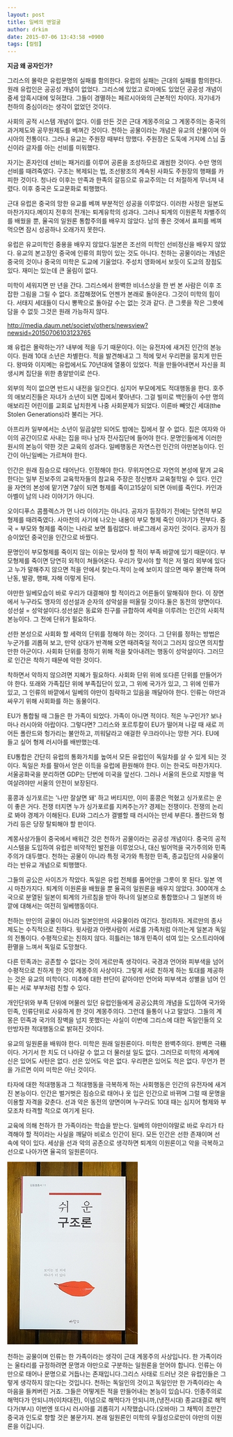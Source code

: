```yaml
---
layout: post
title: 일베의 맨얼굴
author: drkim
date: 2015-07-06 13:43:58 +0900
tags: [컬럼]
---
```

  
  


**지금 왜 공자인가?** 

  


그리스의 몰락은 유럽문명의 실패를 함의한다. 유럽의 실패는 근대의 실패를 함의한다. 원래 유럽인은 공공성 개념이 없었다. 그리스에 있었고 로마에도 있었던 공공성 개념이 중세 암흑시대에 잊혀졌다. 그들이 경멸하는 페르시아와의 근본적인 차이다. 자기네가 천하의 중심이라는 생각이 없었던 것이다. 

  


사회의 공적 시스템 개념이 없다. 이를 만든 것은 근대 계몽주의요 그 계몽주의는 중국의 과거제도와 공무원제도를 베껴간 것이다. 천하는 공물이라는 개념은 유교의 산물이며 아시아의 전통이다. 그러나 유교는 주원장 때부터 망했다. 주원장은 도둑에 거지에 스님 출신이라 글자를 아는 선비를 미워했다. 

  


자기는 혼자인데 선비는 패거리를 이루어 공론을 조성하므로 괘씸한 것이다. 수만 명의 선비를 때려죽였다. 구조는 복제되는 법, 조선왕조의 계속된 사화도 주원장의 행패를 카피한 것이다. 청나라 이후는 만족과 한족의 갈등으로 유교주의는 더 처절하게 무너져 내렸다. 이후 중국은 도교문화로 퇴행했다.

  


근대 유럽은 중국의 망한 유교를 베껴 부분적인 성공을 이루었다. 이러한 사정은 일본도 마찬가지다.메이지 전후의 전개는 퇴계유학의 성과다. 그러나 퇴계의 이원론적 차별주의를 배웠을 뿐, 율곡의 일원론 통합주의를 배우지 않았다. 남의 좋은 것에서 표피를 베껴먹으면 잠시 성공하나 오래가지 못한다.

  


유럽은 유교미학인 중용을 배우지 않았다.일본은 조선의 미학인 선비정신을 배우지 않았다. 유교의 본고장인 중국에 인류의 희망이 있는 것도 아니다. 천하는 공물이라는 개념은 중국의 것이나 중국의 미학은 도교에 기울었다. 주성치 영화에서 보듯이 도교의 장점도 있다. 재미는 있는데 큰 울림이 없다.

  


미학이 세워지면 만 년을 간다. 그리스에서 완벽한 비너스상을 한 번 본 사람은 이후 조잡한 그림을 그릴 수 없다. 조잡해졌어도 언젠가 본래로 돌아온다. 그것이 미학의 힘이다. 서태지 세대들이 다시 뽕짝으로 돌아갈 수는 없는 것과 같다. 큰 그릇을 작은 그릇에 담을 수 없듯 그것은 원래 가능하지 않다. 

  


http://media.daum.net/society/others/newsview?newsid=20150706103123765 

  


왜 유럽은 몰락하는가? 내부에 적을 두기 때문이다. 이는 유전자에 새겨진 인간의 본능이다. 원래 10대 소년은 차별한다. 적을 발견해내고 그 적에 맞서 우리편을 뭉치게 만든다. 왕따와 이지메는 유럽에서도 70년대에 열풍이 있었다. 적을 만들어내면서 자신을 희생시켜 집단을 위한 총알받이로 쓴다. 

  


외부의 적이 없으면 반드시 내전을 일으킨다. 심지어 부모에게도 적대행동을 한다. 호주의 애보리진들은 자녀가 소년이 되면 집에서 쫓아낸다. 그걸 빌미로 백인들이 수만 명의 애보리진 어린이를 교회로 납치한게 나중 사회문제가 되었다. 이른바 빼앗긴 세대(the Stolen Generations)라 불리는 거다.

  


아프리카 일부에서는 소년이 일곱살만 되어도 밤에는 집에서 잘 수 없다. 집은 여자와 아이의 공간이므로 사내는 집을 떠나 남자 전사집단에 들어야 한다. 문명인들에게 이러한 원시의 본능이 약한 것은 교육의 성과다. 일베행동은 자연스런 인간의 야만본능이다. 인간이 아닌일베는 가르쳐야 한다.

  


인간은 원래 짐승으로 태어난다. 인정해야 한다. 무위자연으로 자연의 본성에 맡겨 교육한다는 일부 진보주의 교육학자들의 참교육 주장은 정신병자 교육철학일 수 있다. 인간을 자연의 본성에 맡기면 7살이 되면 형제를 죽이고15살이 되면 아비를 죽인다. 카인과 아벨이 남의 나라 이야기가 아니다.

  


오이디푸스 콤플렉스가 먼 나라 이야기는 아니다. 공자가 등장하기 전에는 당연히 부모형제를 때려죽였다. 사마천의 사기에 나오는 내용이 부모 형제 죽인 이야기가 전부다. 중국 = 부모와 형제를 죽이는 나라로 보면 틀림없다. 바로그래서 공자인 것이다. 공자가 짐승이었던 중국인을 인간으로 바꿨다.

  


문명인이 부모형제를 죽이지 않는 이유는 맞서야 할 적이 부족 바깥에 있기 때문이다. 부모형제를 죽이면 당연히 외적이 쳐들어온다. 우리가 맞서야 할 적은 저 멀리 외부에 있다고 누가 말해주지 않으면 적을 안에서 찾는다.적이 눈에 보이지 않으면 매우 불안해 하며 난동, 발광, 행패, 자해 이렇게 된다.

  


야만한 일베모습이 바로 우리가 대결해야 할 적이라고 어른들이 말해줘야 한다. 이 장면에서 누구라도 맹자의 성선설과 순자의 성악설을 떠올릴 것이다.둘은 동전의 양면이다. 성선설 = 성악설이다.성선설은 동료와 친구를 규합하여 세력을 이루려는 인간의 사회적 본능이다. 그 전에 단위가 필요하다.

  


선한 본성으로 사회화 할 세력의 단위를 정해야 하는 것이다. 그 단위를 정하는 방법은 누군가를 괴롭혀 보고, 만약 상대가 반격해 오면 때려죽일 적이고 그러지 않으면 의지할만한 아군이다. 사회화 단위를 정하기 위해 적을 찾아내려는 행동이 성악설이다. 그러므로 인간은 착하기 때문에 악한 것이다.

  


착하면서 악하지 않으려면 지혜가 필요하다. 사회화 단위 위에 또다른 단위를 만들어가야 한다. 또래와 가족집단 위에 부족집단이 있고, 그 위에 국가가 있고, 그 위에 인류가 있고, 그 인류의 바깥에서 일베의 야만이 침략하고 있음을 깨달아야 한다. 인류는 야만과 싸우기 위해 사회화를 하는 동물이다. 

  


EU가 통합될 때 그들은 한 가족이 되었다. 가족이 아니면 적이다. 적은 누구인가? 보나마나 러시아와 아랍이다. 그렇다면? 그리스와 포르투칼이 EU가 떨어져 나갈 때 새로 끼어든 폴란드와 헝가리는 불안하고, 끼워달라고 애걸한 우크라이나는 망한 거다. EU에 들고 싶어 형제 러시아를 배반했는데. 

  


EU통합은 간단히 유럽의 통화가치를 높여서 모든 유럽인이 독일차를 살 수 있게 되는 것이다. 독일은 차를 팔아서 얻은 이득을 유럽에 환원해야 한다. 이는 한국도 마찬가지다. 서울공화국을 분리하면 GDP는 단번에 미국을 앞선다. 그러나 서울의 돈으로 지방을 먹여살려야만 서울의 안전이 보장된다. 

  


홍콩과 싱가포르는 '나만 잘살면 돼' 하고 버티지만, 이미 홍콩은 먹혔고 싱가포르는 운이 좋은 거다. 전쟁 터지면 누가 싱가포르를 지켜주는가? 경제는 전쟁이다. 전쟁의 논리로 봐야 경제가 이해된다. EU와 그리스가 결별할 때 러시아는 만세 부른다. 폴란드와 헝가리 등은 당장 탈퇴해야 할 판이다. 

  


계몽사상가들이 중국에서 배워간 것은 천하가 공물이라는 공공성 개념이다. 중국의 공적시스템을 도입하여 유럽은 비약적인 발전을 이루었으나, 대신 빌어먹을 국가주의와 민족주의가 대두했다. 천하는 공물이 아니라 특정 국가와 특정한 민족, 종교집단의 사유물이라는 반유교 개념으로 퇴행했다. 

  


그들의 공公은 사이즈가 작았다. 독일은 유럽 전체를 품어안을 그릇이 못 된다. 일본 역시 마찬가지다. 퇴계의 이원론을 배웠을 뿐 율곡의 일원론을 배우지 않았다. 300여개 소국으로 분열된 일본이 퇴계의 가르침을 받아 하나의 일본으로 통합했으나 그 일본의 바깥에 대해서는 여전히 일베행동이다. 

  


천하는 만인의 공물이 아니라 일본인만의 사유물이라 여긴다. 정리하자. 게르만의 종사제도는 수직적으로 친하다. 윗사람과 아랫사람이 서로를 가족처럼 아끼는게 일본과 독일의 전통이다. 수평적으로는 친하지 않다. 히틀러는 18개 민족이 섞여 있는 오스트리아에 환멸을 느껴서 독일로 도망쳤다. 

  


다른 민족과는 공존할 수 없다는 것이 게르만족 생각이다. 국경과 언어와 피부색을 넘어 수평적으로 친하게 한 것이 계몽주의 사상이다. 그렇게 서로 친하게 하는 토대를 제공하는 것은 유교의 미학이다. 미추에 대한 판단이 같아야만 언어와 피부색과 성별을 넘어 인류는 서로 부부처럼 친할 수 있다. 

  


개인단위와 부족 단위에 머물러 있던 유럽인들에게 공공公共의 개념을 도입하여 국가와 민족, 인류단위로 사유하게 한 것이 계몽주의다. 그런데 들통이 나고 말았다. 그들의 계몽은 민족과 국가의 장벽을 넘지 못했다는 사실이 이번에 그리스에 대한 독일인들의 오만방자한 적대행동으로 밝혀진 것이다. 

  


유교의 일원론을 배워야 한다. 미학은 원래 일원론이다. 미학은 완벽주의다. 완벽은 극極이다. 거기서 한 치도 더 나아갈 수 없고 더 물러설 일도 없다. 그러므로 미학의 세계에 신은 있어도 사탄은 없다. 선은 있어도 악은 없다. 우리편은 있어도 적은 없다. 무언가 편을 가르면 이미 미학은 아닌 것이다. 

  


타자에 대한 적대행동과 그 적대행동을 극복하게 하는 사회행동은 인간의 유전자에 새겨진 본능이다. 인간은 벌거벗은 짐승으로 태어나 옷 입은 인간으로 바뀌며 그럴 때 문명을 이용할 자격을 갖춘다. 선과 악은 동전의 양면이며 누구라도 10대 때는 심지어 형제와 부모조차 타격할 적으로 여기게 된다. 

  


교육에 의해 천하가 한 가족이라는 학습을 받는다. 일베의 야만이야말로 바로 우리가 타격해야 할 적이라는 사실을 깨달아 비로소 인간이 된다. 모든 인간은 선한 존재이며 선 속에 악이 있다. 세상을 선과 악의 공존으로 생각하면 퇴계의 이원론이고 악을 극복하고 선으로 나아가면 율곡의 일원론이다.

  


  



 

![](/files/attach/images/199/608/604/DSC01488.JPG) 

  


천하는 공물이며 인류는 한 가족이라는 생각이 근대 계몽주의 사상입니다. 한 가족이라는 울타리를 규정하려면 문명과 야만으로 구분하는 일원론을 얻어야 합니다. 인류는 야만으로 태어나 문명으로 거듭나는 존재입니다.그리스 사태로 드러난 것은 유럽인들은 그렇게 생각하지 않는다는 것입니다. 천하는 독일인의 것이고 독일인만 한 가족이라는 속마음을 들켜버린 거죠. 그들은 어떻게든 적을 만들어내는 본능이 있습니다. 인종주의로 해먹다가 안되니까(이차대전), 이념으로 해먹다가 안되니까,(냉전시대) 종교대결로 해먹다가(부시) 이번엔 또다시 러시아를 괴롭히기 시작했습니다.(오바마) 그 채찍이 조만간 중국과 인도로 향할 것은 불문가지. 본래 일원론인 미학의 우월성으로만이 야만의 이원론을 이깁니다.